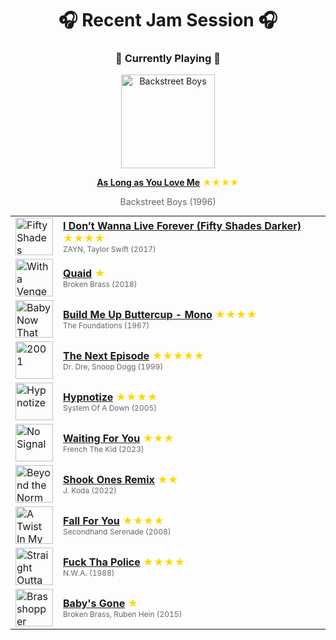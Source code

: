 <div align='center'>

# 🎧 Recent Jam Session 🎧

<h3>🎵 Currently Playing 🎵</h3>

<a href="https://open.spotify.com/track/00WvmRXTkPBZNhhRK3xfdy"><img src="https://i.scdn.co/image/ab67616d0000b273dafd4b9261a1ab9acd53a53d" width="150" height="150" alt="Backstreet Boys" /></a>

<b><a href="https://open.spotify.com/track/00WvmRXTkPBZNhhRK3xfdy">As Long as You Love Me</a></b><span style="color: gold;"> ★★★★</span>

<span style="color: #666;">Backstreet Boys (1996)</span>

<table style='margin: 0 auto; max-width: 550px;'>
<tr>
<td width="60"><a href="https://open.spotify.com/track/2y5aJvzXhHPA94U5GFAcXe"><img src="https://i.scdn.co/image/ab67616d0000b2735997605214d568d73fd365c2" width="60" height="60" alt="Fifty Shades Darker (Original Motion Picture Soundtrack)" /></a></td>
<td><b><a href="https://open.spotify.com/track/2y5aJvzXhHPA94U5GFAcXe">I Don’t Wanna Live Forever (Fifty Shades Darker)</a></b> <span style="color: gold;"> ★★★★</span><br><span style="font-size: 12px; color: #666;">ZAYN, Taylor Swift (2017)</span></td>
</tr>
<tr>
<td width="60"><a href="https://open.spotify.com/track/5EEr7Uh90uAZehZquvBGGq"><img src="https://i.scdn.co/image/ab67616d0000b2732bdf20efaf4b308ba0defa70" width="60" height="60" alt="With a Vengeance" /></a></td>
<td><b><a href="https://open.spotify.com/track/5EEr7Uh90uAZehZquvBGGq">Quaid</a></b> <span style="color: gold;"> ★</span><br><span style="font-size: 12px; color: #666;">Broken Brass (2018)</span></td>
</tr>
<tr>
<td width="60"><a href="https://open.spotify.com/track/1tfZtA15BfJHQTUy3dqTKC"><img src="https://i.scdn.co/image/ab67616d0000b273663fe218f7d98306c533af10" width="60" height="60" alt="Baby Now That I've Found You" /></a></td>
<td><b><a href="https://open.spotify.com/track/1tfZtA15BfJHQTUy3dqTKC">Build Me Up Buttercup - Mono</a></b> <span style="color: gold;"> ★★★★</span><br><span style="font-size: 12px; color: #666;">The Foundations (1967)</span></td>
</tr>
<tr>
<td width="60"><a href="https://open.spotify.com/track/4LwU4Vp6od3Sb08CsP99GC"><img src="https://i.scdn.co/image/ab67616d0000b2739b19c107109de740bad72df5" width="60" height="60" alt="2001" /></a></td>
<td><b><a href="https://open.spotify.com/track/4LwU4Vp6od3Sb08CsP99GC">The Next Episode</a></b> <span style="color: gold;"> ★★★★★</span><br><span style="font-size: 12px; color: #666;">Dr. Dre, Snoop Dogg (1999)</span></td>
</tr>
<tr>
<td width="60"><a href="https://open.spotify.com/track/6oO7WMjD6kEvCITLbVj0mu"><img src="https://i.scdn.co/image/ab67616d0000b273f5e7b2e5adaa87430a3eccff" width="60" height="60" alt="Hypnotize" /></a></td>
<td><b><a href="https://open.spotify.com/track/6oO7WMjD6kEvCITLbVj0mu">Hypnotize</a></b> <span style="color: gold;"> ★★★★</span><br><span style="font-size: 12px; color: #666;">System Of A Down (2005)</span></td>
</tr>
<tr>
<td width="60"><a href="https://open.spotify.com/track/5DYiaaIQ1UAeOyPNaVaGqy"><img src="https://i.scdn.co/image/ab67616d0000b273f921e318cc5e500bd6891a87" width="60" height="60" alt="No Signal" /></a></td>
<td><b><a href="https://open.spotify.com/track/5DYiaaIQ1UAeOyPNaVaGqy">Waiting For You</a></b> <span style="color: gold;"> ★★★</span><br><span style="font-size: 12px; color: #666;">French The Kid (2023)</span></td>
</tr>
<tr>
<td width="60"><a href="https://open.spotify.com/track/7cVwM94GDHkMd2nYe4jdHD"><img src="https://i.scdn.co/image/ab67616d0000b2731aaa4af459faac4478583092" width="60" height="60" alt="Beyond the Norm" /></a></td>
<td><b><a href="https://open.spotify.com/track/7cVwM94GDHkMd2nYe4jdHD">Shook Ones Remix</a></b> <span style="color: gold;"> ★★</span><br><span style="font-size: 12px; color: #666;">J. Koda (2022)</span></td>
</tr>
<tr>
<td width="60"><a href="https://open.spotify.com/track/0bJ7Fs6uqdILGFy8O7Stz7"><img src="https://i.scdn.co/image/ab67616d0000b2735cc5b5a10eaab8bea0206376" width="60" height="60" alt="A Twist In My Story" /></a></td>
<td><b><a href="https://open.spotify.com/track/0bJ7Fs6uqdILGFy8O7Stz7">Fall For You</a></b> <span style="color: gold;"> ★★★★</span><br><span style="font-size: 12px; color: #666;">Secondhand Serenade (2008)</span></td>
</tr>
<tr>
<td width="60"><a href="https://open.spotify.com/track/5n8Aro6j1bEGIy7Tpo7FV7"><img src="https://i.scdn.co/image/ab67616d0000b273c79a70e8167cc1a4fab83781" width="60" height="60" alt="Straight Outta Compton" /></a></td>
<td><b><a href="https://open.spotify.com/track/5n8Aro6j1bEGIy7Tpo7FV7">Fuck Tha Police</a></b> <span style="color: gold;"> ★★★★</span><br><span style="font-size: 12px; color: #666;">N.W.A. (1988)</span></td>
</tr>
<tr>
<td width="60"><a href="https://open.spotify.com/track/6mPgYpSxZzgiVfK3YiOHfg"><img src="https://i.scdn.co/image/ab67616d0000b273f7cf7286c6924c4391fb1a66" width="60" height="60" alt="Brasshopper" /></a></td>
<td><b><a href="https://open.spotify.com/track/6mPgYpSxZzgiVfK3YiOHfg">Baby's Gone</a></b> <span style="color: gold;"> ★</span><br><span style="font-size: 12px; color: #666;">Broken Brass, Ruben Hein (2015)</span></td>
</tr>
</table>
</div>


